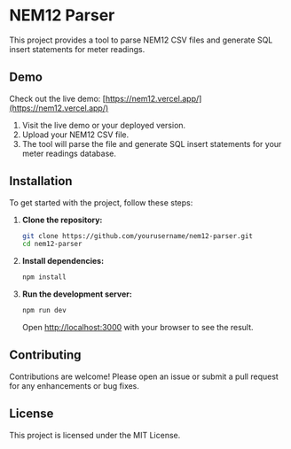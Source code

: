 # NEM12 Parser

This project provides a tool to parse NEM12 CSV files and generate SQL insert statements for meter readings. 

## Demo

Check out the live demo: [https://nem12.vercel.app/](https://nem12.vercel.app/)

1. Visit the live demo or your deployed version.
2. Upload your NEM12 CSV file.
3. The tool will parse the file and generate SQL insert statements for your meter readings database.

## Installation

To get started with the project, follow these steps:

1. **Clone the repository:**

    ```bash
    git clone https://github.com/yourusername/nem12-parser.git
    cd nem12-parser
    ```

2. **Install dependencies:**

    ```bash
    npm install
    ```

3. **Run the development server:**

    ```bash
    npm run dev
    ```

    Open [http://localhost:3000](http://localhost:3000) with your browser to see the result.

## Contributing

Contributions are welcome! Please open an issue or submit a pull request for any enhancements or bug fixes.

## License

This project is licensed under the MIT License.
